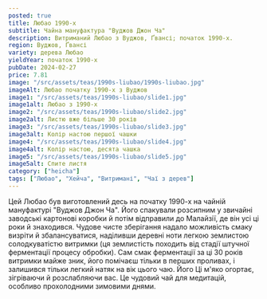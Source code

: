```yaml
---
posted: true
title: Любао 1990-х
subtitle: Чайна мануфактура "Вуджов Джон Ча"
description: Витриманий Любао з Вуджов, Ґвансі; початок 1990-х.
region: Вуджов, Ґвансі
variety: дерева Любао
yieldYear: початок 1990-х
pubDate: 2024-02-27
price: 7.81
image: "/src/assets/teas/1990s-liubao/1990s-liubao.jpg"
imageAlt: Любао початку 1990-х з Вуджов
image1: "/src/assets/teas/1990s-liubao/slide1.jpg"
image1alt: Любао з 1990-х
image2: "/src/assets/teas/1990s-liubao/slide2.jpg"
image2alt: Листю вже більше 30 років
image3: "/src/assets/teas/1990s-liubao/slide3.jpg"
image3alt: Колір настою першої чашки
image4: "/src/assets/teas/1990s-liubao/slide4.jpg"
image4alt: Колір настою, десята чашка
image5: "/src/assets/teas/1990s-liubao/slide5.jpg"
image5alt: Спите листя
category: ["heicha"]
tags: ["Любао", "Хейча", "Витримані", "Чаї з дерев"]
---
```


Цей Любао був виготовлений десь на початку 1990-х на чайній мануфактурі "Вуджов Джон Ча". Його спакували розсипним у звичайні заводські картонові коробки й потім відправили до Малайзії, де він усі ці роки й знаходився. Чудове чисте зберігання надало можливість смаку визріти й збалансуватися, наділивши деревні ноти легкою землистою солодкуватістю витримки (ця землистість походить від стадії штучної ферментації процесу обробки). Сам смак ферментації за ці 30 років витримки майже зник, його помічаєш тільки в перших проливах, і залишився тільки легкий натяк на вік цього чаю. Його Ці м'яко огортає, зігріваючи й розслабляючи вас. Це чудовий чай для медитацій, особливо прохолодними зимовими днями.